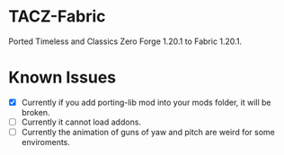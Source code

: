 # TACZ-Fabric
Ported Timeless and Classics Zero Forge 1.20.1 to Fabric 1.20.1.

# Known Issues

- [X] Currently if you add porting-lib mod into your mods folder, it will be broken.<br>
- [ ] Currently it cannot load addons.<br>
- [ ] Currently the animation of guns of yaw and pitch are weird for some enviroments.<br>
